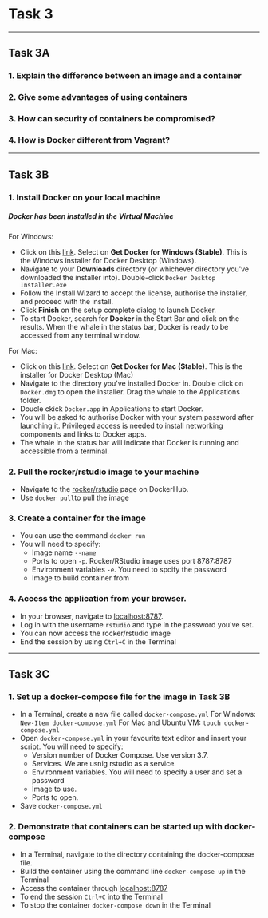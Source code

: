 #   Task 3

****
##  Task 3A
### 1.    Explain the difference between an image and a container

### 2.    Give some advantages of using containers

### 3.    How can security of containers be compromised?

### 4.    How is Docker different from Vagrant?


****
##  Task 3B
### 1. Install Docker on your local machine
#####   Docker has been installed in the Virtual Machine
For Windows:
- Click on this [link](https://docs.docker.com/v17.09/docker-for-windows/install/#download-docker-for-windows). Select on **Get Docker for Windows (Stable)**. This is the Windows installer for Docker Desktop (Windows).
- Navigate to your **Downloads** directory (or whichever directory you've downloaded the installer into). Double-click `Docker Desktop Installer.exe`
- Follow the Install Wizard to accept the license, authorise the installer, and proceed with the install.
- Click **Finish** on the setup complete dialog to launch Docker.
- To start Docker, search for **Docker** in the Start Bar and click on the results. When the whale in the status bar, Docker is ready to be accessed from any terminal window.

For Mac:
-   Click on this [link](https://docs.docker.com/v17.09/docker-for-mac/install/). Select on **Get Docker for Mac (Stable)**. This is the installer for Docker Desktop (Mac)
-   Navigate to the directory you've installed Docker in. Double click on `Docker.dmg` to open the installer. Drag the whale to the Applications folder.
-   Doucle ckick `Docker.app` in Applications to start Docker. 
-   You will be asked to authorise Docker with your system password after launching it. Privileged access is needed to install networking components and links to Docker apps. 
-   The whale in the status bar will indicate that Docker is running and accessible from a terminal.

### 2. Pull the rocker/rstudio image to your machine
-   Navigate to the [rocker/rstudio](https://hub.docker.com/r/rocker/rstudio/) page on DockerHub.
-   Use `docker pull`to pull the image

### 3. Create a container for the image
-   You can use the command `docker run`
-   You will need to specify:
    -   Image name `--name`
    -   Ports to open `-p`. Rocker/RStudio image uses port 8787:8787
    -   Environment variables `-e`. You need to spcify the password
    -   Image to build container from

### 4. Access the application from your browser.
-   In your browser, navigate to [localhost:8787](localhost:8787). 
-   Log in with the username `rstudio` and type in the password you've set.
-   You can now access the rocker/rstudio image
-   End the session by using `Ctrl+C` in the Terminal
****
##  Task 3C
### 1. Set up a docker-compose file for the image in Task 3B
-   In a Terminal, create a new file called `docker-compose.yml`
    For Windows: `New-Item docker-compose.yml`
    For Mac and Ubuntu VM: `touch docker-compose.yml`
-   Open `docker-compose.yml` in your favourite text editor and insert your script. You will need to specify:
    -   Version number of Docker Compose. Use version 3.7.
    -   Services. We are usnig rstudio as a service.
    -   Environment variables. You will need to specify a user and set a password
    -   Image to use.
    -   Ports to open.
-   Save `docker-compose.yml`

### 2. Demonstrate that containers can be started up with docker-compose
-   In a Terminal, navigate to the directory containing the docker-compose file.
-   Build the container using the command line `docker-compose up` in the Terminal
-   Access the container through [localhost:8787](localhost:8787)
-   To end the session `Ctrl+C` into the Terminal
-   To stop the container `docker-compose down` in the Terminal
    



